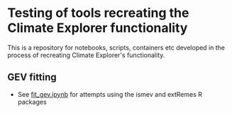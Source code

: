 # Testing of tools recreating the Climate Explorer functionality
This is a repository for notebooks, scripts, containers etc developed in the process of recreating Climate Explorer's functionality.

## GEV fitting
* See [fit_gev.ipynb](fit_gev.ipynb) for attempts using the ismev and extRemes R packages
